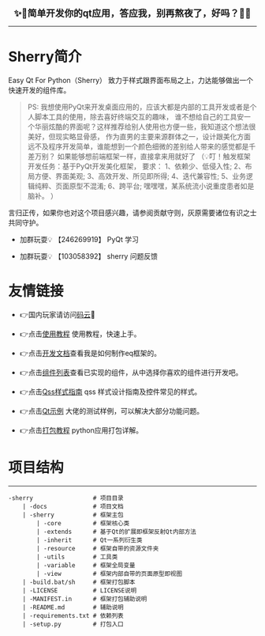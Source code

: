 <div style="text-align: center;font-size: 14pt; font-weight: bold;">✨👀简单开发你的qt应用，答应我，别再熬夜了，好吗？👀✨</div>

---

# Sherry简介

Easy Qt For Python（Sherry） 致力于样式跟界面布局之上，力达能够做出一个快速开发的组件库。

>PS: 我想使用PyQt来开发桌面应用的，应该大都是内部的工具开发或者是个人脚本工具的使用，除去喜好终端交互的趣味，
>谁不想给自己的工具安一个华丽炫酷的界面呢？这样推荐给别人使用也方便一些，我知道这个想法很美好，但现实略显骨感，
>作为直男的主要来源群体之一，设计跟美化方面远不及程序开发简单，谁能想到一个颜色细微的差别给人带来的感觉都是千差万别？
>如果能够想前端框架一样，直接拿来用就好了
>（💡叮！触发框架开发任务：基于PyQt开发美化框架，
>   要求：
>       1、依赖少、低侵入性; 
>       2、布局方便、界面美观; 
>       3、高效开发、所见即所得; 
>       4、迭代兼容性; 
>       5、业务逻辑纯粹、页面原型不混淆; 
>       6、跨平台; 嘿嘿嘿，某系统流小说重度患者如是脑补。 
>）


言归正传，如果你也对这个项目感兴趣，请参阅贡献守则，灰原需要诸位有识之士共同守护。

- 加群玩耍💡 【246269919】 PyQt 学习

- 加群玩耍💡 【103058392】 sherry 问题反馈


# 友情链接 

- 👉国内玩家请访问[码云](https://gitee.com/pymu/sherry)🚩

- 👉点击[使用教程](helper/readme.md) 使用教程，快速上手。

- 👉点击[开发文档](development/readme.md)查看我是如何制作eq框架的。

- 👉点击[组件列表](componet/readme.md)查看已实现的组件，从中选择你喜欢的组件进行开发吧。

- 👉点击[Qss样式指南](theme/readme.md) qss 样式设计指南及控件常见的样式。

- 👉点击[Qt示例](https://github.com/PyQt5/PyQt) 大佬的测试样例，可以解决大部分功能问题。

- 👉点击[打包教程](package/readme.md) python应用打包详解。




# 项目结构
---
    -sherry                 # 项目目录
        | -docs             # 项目文档
        | -sherry           # 框架主包
            | -core         # 框架核心类
            | -extends      # 基于Qt的扩展即框架反射Qt内部方法
            | -inherit      # Qt一系列衍生类
            | -resource     # 框架自带的资源文件夹
            | -utils        # 工具类
            | -variable     # 框架全局变量
            | -view         # 框架内部自带的页面原型即视图
        | -build.bat/sh     # 框架打包脚本
        | -LICENSE          # LICENSE说明
        | -MANIFEST.in      # 框架打包辅助说明
        | -README.md        # 辅助说明
        | -requirements.txt # 依赖列表
        | -setup.py         # 打包入口

